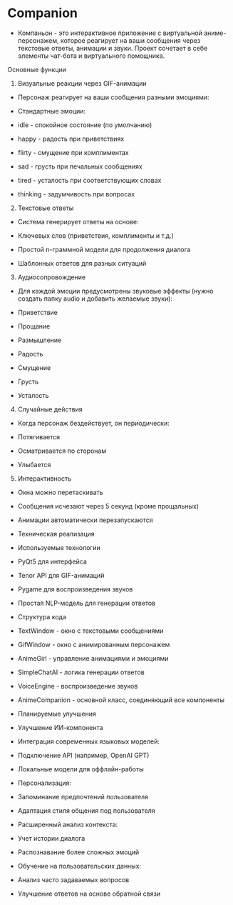 # Companion
* Компаньон - это интерактивное приложение с виртуальной аниме-персонажем, которое реагирует на ваши сообщения через текстовые ответы, анимации и звуки. Проект сочетает в себе элементы чат-бота и виртуального помощника.

Основные функции
1. Визуальные реакции через GIF-анимации
* Персонаж реагирует на ваши сообщения разными эмоциями:

* Стандартные эмоции:

* idle - спокойное состояние (по умолчанию)

* happy - радость при приветствиях

* flirty - смущение при комплиментах

* sad - грусть при печальных сообщениях

* tired - усталость при соответствующих словах

* thinking - задумчивость при вопросах

2. Текстовые ответы
* Система генерирует ответы на основе:

* Ключевых слов (приветствия, комплименты и т.д.)

* Простой n-граммной модели для продолжения диалога

* Шаблонных ответов для разных ситуаций

3. Аудиосопровождение
* Для каждой эмоции предусмотрены звуковые эффекты (нужно создать папку audio  и добавить желаемые звуки):

* Приветствие

* Прощание

* Размышление

* Радость

* Смущение

* Грусть

* Усталость

4. Случайные действия
* Когда персонаж бездействует, он периодически:

* Потягивается

* Осматривается по сторонам

* Улыбается

5. Интерактивность
* Окна можно перетаскивать

* Сообщения исчезают через 5 секунд (кроме прощальных)

* Анимации автоматически перезапускаются

* Техническая реализация
* Используемые технологии
* PyQt5 для интерфейса

* Tenor API для GIF-анимаций

* Pygame для воспроизведения звуков

* Простая NLP-модель для генерации ответов

* Структура кода
* TextWindow - окно с текстовыми сообщениями

* GifWindow - окно с анимированным персонажем

* AnimeGirl - управление анимациями и эмоциями

* SimpleChatAI - логика генерации ответов

* VoiceEngine - воспроизведение звуков

* AnimeCompanion - основной класс, соединяющий все компоненты

* Планируемые улучшения
* Улучшение ИИ-компонента
* Интеграция современных языковых моделей:

* Подключение API (например, OpenAI GPT)

* Локальные модели для оффлайн-работы

* Персонализация:

* Запоминание предпочтений пользователя

* Адаптация стиля общения под пользователя

* Расширенный анализ контекста:

* Учет истории диалога

* Распознавание более сложных эмоций

* Обучение на пользовательских данных:

* Анализ часто задаваемых вопросов

* Улучшение ответов на основе обратной связи
